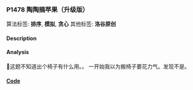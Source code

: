 ### P1478 陶陶摘苹果（升级版）

算法标签: **排序**, **模拟**, **贪心**
其他标签: **洛谷原创**


#### Description

#### Analysis

 这题不知道出个椅子有什么用。。 一开始我以为搬椅子要花力气。发现不是。


#### [Code](../cpp/p1478.cpp)
